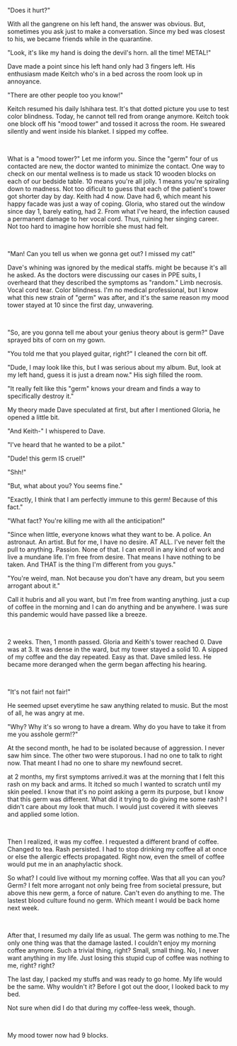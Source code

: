 "Does it hurt?"

With all the gangrene on his left hand, the answer was obvious. But, sometimes you ask just to make a conversation. Since my bed was closest to his, we became friends while in the quarantine.

"Look, it's like my hand is doing the devil's horn. all the time! METAL!"

Dave made a point since his left hand only had 3 fingers left. His enthusiasm made Keitch who's in a bed across the room look up in annoyance.

"There are other people too you know!"

Keitch resumed his daily Ishihara test. It's that dotted picture you use to test color blindness. Today, he cannot tell red from orange anymore. Keitch took one block off his "mood tower" and tossed it across the room. He sweared silently and went inside his blanket. I sipped my coffee.

&#x200B;

What is a "mood tower?" Let me inform you. Since the "germ" four of us contacted are new, the doctor wanted to minimize the contact. One way to check on our mental wellness is to made us stack 10 wooden blocks on each of our bedside table. 10 means you're all jolly. 1 means you're spiraling down to madness. Not too dificult to guess that each of the patient's tower got shorter day by day. Keith had 4 now. Dave had 6, which meant his happy facade was just a way of coping. Gloria, who stared out the window since day 1, barely eating, had 2. From what I've heard, the infection caused a permanent damage to her vocal cord. Thus, ruining her singing career. Not too hard to imagine how horrible she must had felt.

&#x200B;

"Man! Can you tell us when we gonna get out? I missed my cat!"

Dave's whining was ignored by the medical staffs. might be because it's all he asked. As the doctors were discussing our cases in PPE suits, I overheard that they described the symptoms as "random." Limb necrosis. Vocal cord tear. Color blindness. I'm no medical professional, but I know what this new strain of "germ" was after, and it's the same reason my mood tower stayed at 10 since the first day, unwavering.

&#x200B;

"So, are you gonna tell me about your genius theory about is germ?" Dave sprayed bits of corn on my gown.

"You told me that you played guitar, right?" I cleaned the corn bit off.

"Dude, I may look like this, but I was serious about my album. But, look at my left hand, guess it is just a dream now." His sigh filled the room.

"It really felt like this "germ" knows your dream and finds a way to specifically destroy it."

My theory made Dave speculated at first, but after I mentioned Gloria, he opened a little bit.

"And Keith-" I whispered to Dave.

"I've heard that he wanted to be a pilot."

"Dude! this germ IS cruel!"

"Shh!"

"But, what about you? You seems fine."

"Exactly, I think that I am perfectly immune to this germ! Because of this fact."

"What fact? You're killing me with all the anticipation!"

"Since when little, everyone knows what they want to be. A police. An astronaut. An artist. But for me, I have no desire. AT ALL. I've never felt the pull to anything. Passion. None of that. I can enroll in any kind of work and live a mundane life. I'm free from desire. That means I have nothing to be taken. And THAT is the thing I'm different from you guys."

"You're weird, man. Not because you don't have any dream, but you seem arrogant about it."

Call it hubris and all you want, but I'm free from wanting anything. just a cup of coffee in the morning and I can do anything and be anywhere. I was sure this pandemic would have passed like a breeze.

&#x200B;

2 weeks. Then, 1 month passed. Gloria and Keith's tower reached 0. Dave was at 3. It was dense in the ward, but my tower stayed a solid 10. A sipped of my coffee and the day repeated. Easy as that. Dave smiled less. He became more deranged when the germ began affecting his hearing.

&#x200B;

"It's not fair! not fair!"

He seemed upset everytime he saw anything related to music. But the most of all, he was angry at me.

"Why? Why it's so wrong to have a dream. Why do you have to take it from me you asshole germ!?"

At the second month, he had to be isolated because of aggression. I never saw him since. The other two were stuporous. I had no one to talk to right now. That meant I had no one to share my newfound secret.

at 2 months, my first symptoms arrived.it was at the morning that I felt this rash on my back and arms. It itched so much I wanted to scratch until my skin peeled. I know that it's no point asking a germ its purpose, but I know that this germ was different. What did it trying to do giving me some rash? I didn't care about my look that much. I would just covered it with sleeves and applied some lotion.

&#x200B;

Then I realized, it was my coffee. I requested a different brand of coffee. Changed to tea. Rash persisted. I had to stop drinking my coffee all at once or else the allergic effects propagated. Right now, even the smell of coffee would put me in an anaphylactic shock.

So what? I could live without my morning coffee. Was that all you can you? Germ? I felt more arrogant not only being free from societal pressure, but above this new germ, a force of nature. Can't even do anything to me. The lastest blood culture found no germ. Which meant I would be back home next week.

&#x200B;

After that, I resumed my daily life as usual. The germ was nothing to me.The only one thing was that the damage lasted. I couldn't enjoy my morning coffee anymore. Such a trivial thing, right? Small, small thing. No, I never want anything in my life. Just losing this stupid cup of coffee was nothing to me, right? right?

The last day, I packed my stuffs and was ready to go home. My life would be the same. Why wouldn't it? Before I got out the door, I looked back to my bed.

Not sure when did I do that during my coffee-less week, though.

&#x200B;

My mood tower now had 9 blocks.
